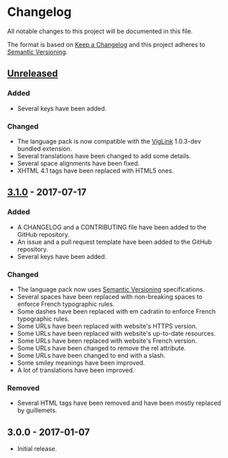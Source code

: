 # Changelog

All notable changes to this project will be documented in this file.

The format is based on [Keep a Changelog](http://keepachangelog.com/en/1.0.0/) and this project adheres to [Semantic Versioning](http://semver.org/spec/v2.0.0.html).

## [Unreleased](https://github.com/milescellar/phpbb-language-fr/compare/v3.1.0...3.2.x)

### Added

- Several keys have been added.

### Changed

- The language pack is now compatible with the [VigLink](https://github.com/phpbb-extensions/viglink) 1.0.3-dev bundled extension.
- Several translations have been changed to add some details.
- Several space alignments have been fixed.
- XHTML 4.1 tags have been replaced with HTML5 ones.

## [3.1.0](https://github.com/milescellar/phpbb-language-fr/compare/v3.0.0...v3.1.0) - 2017-07-17

### Added

- A CHANGELOG and a CONTRIBUTING file have been added to the GitHub repository.
- An issue and a pull request template have been added to the GitHub repository.
- Several keys have been added.

### Changed

- The language pack now uses [Semantic Versioning](http://semver.org/) specifications.
- Several spaces have been replaced with non-breaking spaces to enforce French typographic rules.
- Some dashes have been replaced with em cadratin to enforce French typographic rules.
- Some URLs have been replaced with website's HTTPS version.
- Some URLs have been replaced with website's up-to-date resources.
- Some URLs have been replaced with website's French version.
- Some URLs have been changed to remove the rel attribute.
- Some URLs have been changed to end with a slash.
- Some smiley meanings have been improved.
- A lot of translations have been improved.

### Removed

- Several HTML tags have been removed and have been mostly replaced by guillemets.

## 3.0.0 - 2017-01-07

- Initial release.
